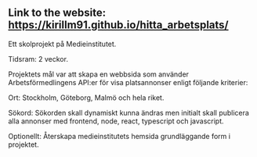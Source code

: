 ## Link to the website: https://kirillm91.github.io/hitta_arbetsplats/

Ett skolprojekt på Medieinstitutet.

Tidsram: 2 veckor.

Projektets mål var att skapa en webbsida som använder Arbetsförmedlingens API:er för visa platsannonser enligt följande kriterier:

Ort: Stockholm, Göteborg, Malmö och hela riket. 

Sökord: Sökorden skall dynamiskt kunna ändras men initialt skall publicera alla annonser med frontend, node, react, typescript och javascript.

Optionellt: Återskapa medieinstitutets hemsida grundläggande form i projektet.
